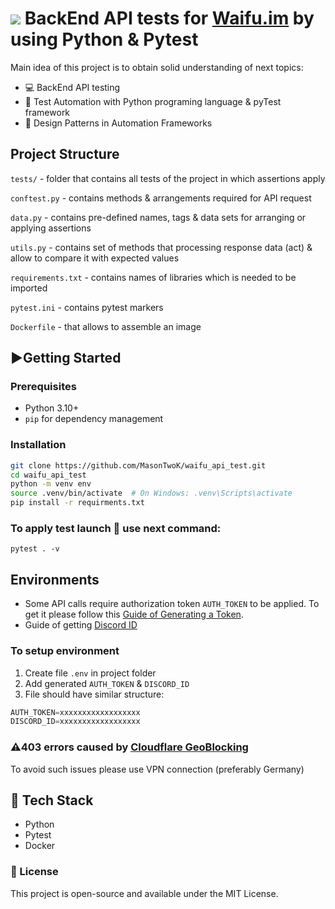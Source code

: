 # ![](https://docs.waifu.im/~gitbook/image?url=https%3A%2F%2F1092558500-files.gitbook.io%2F%7E%2Ffiles%2Fv0%2Fb%2Fgitbook-x-prod.appspot.com%2Fo%2Fspaces%252FEOup5T74lqSrRXj6Bgtv%252Ficon%252FOfffK0V32Jh9Y2zXBTCO%252Ffavicon.png%3Falt%3Dmedia%26token%3Db61b819a-fb5c-4797-bec8-44faee2134a0&width=32&dpr=2&quality=100&sign=6e287f34&sv=2) BackEnd API tests for [Waifu.im](https://www.waifu.im/) by using Python & Pytest
Main idea of this project is to obtain solid understanding of next topics:
* 💻 BackEnd API testing
* 🤖 Test Automation with Python programing language & pyTest framework
* 🎨 Design Patterns in Automation Frameworks

## Project Structure
`tests/` - folder that contains all tests of the project in which assertions apply

`conftest.py` - contains methods & arrangements required for API request

`data.py` - contains pre-defined names, tags & data sets for arranging or applying assertions

`utils.py` - contains set of methods that processing response data (act) & allow to compare it with expected values

`requirements.txt` - contains names of libraries which is needed to be imported

`pytest.ini` - contains pytest markers

`Dockerfile` - that allows to assemble an image

## ▶️Getting Started

### Prerequisites

- Python 3.10+
- `pip` for dependency management

### Installation

```bash
git clone https://github.com/MasonTwoK/waifu_api_test.git
cd waifu_api_test
python -m venv env
source .venv/bin/activate  # On Windows: .venv\Scripts\activate
pip install -r requirments.txt
```
### To apply test launch 🚀 use next command:
```commandline
pytest . -v
```

## Environments
- Some API calls require authorization token `AUTH_TOKEN` to be applied. To get it please follow this [Guide of Generating a Token](https://docs.waifu.im/authentication#generating-a-token).
- Guide of getting [Discord ID](https://support.discord.com/hc/en-us/articles/206346498-Where-can-I-find-my-User-Server-Message-ID#h_01HRSTXPS5H5D7JBY2QKKPVKNA)

### To setup environment 
1. Create file `.env` in project folder
2. Add generated `AUTH_TOKEN` & `DISCORD_ID`
3. File should have similar structure:
```python
AUTH_TOKEN=xxxxxxxxxxxxxxxxxx
DISCORD_ID=xxxxxxxxxxxxxxxxxx
```
### ⚠️403 errors caused by [Cloudflare GeoBlocking](http://docs.waifu.im/cloudflare-geoblocking)
To avoid such issues please use VPN connection (preferably Germany)

## 🔧 Tech Stack
- Python
- Pytest
- Docker

### 📄 License
This project is open-source and available under the MIT License.
